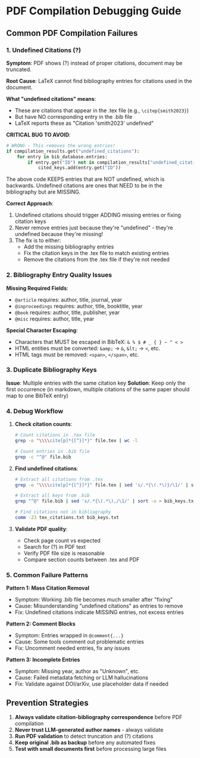 # PDF Compilation Debugging Guide

## Common PDF Compilation Failures

### 1. Undefined Citations (?)

**Symptom**: PDF shows (?) instead of proper citations, document may be truncated.

**Root Cause**: LaTeX cannot find bibliography entries for citations used in the document.

**What "undefined citations" means**:
- These are citations that appear in the .tex file (e.g., `\citep{smith2023}`)
- But have NO corresponding entry in the .bib file
- LaTeX reports these as "Citation 'smith2023' undefined"

**CRITICAL BUG TO AVOID**:
```python
# WRONG - This removes the wrong entries!
if compilation_results.get("undefined_citations"):
    for entry in bib_database.entries:
        if entry.get("ID") not in compilation_results["undefined_citations"]:
            cited_keys.add(entry.get("ID"))
```

The above code KEEPS entries that are NOT undefined, which is backwards. Undefined citations are ones that NEED to be in the bibliography but are MISSING.

**Correct Approach**:
1. Undefined citations should trigger ADDING missing entries or fixing citation keys
2. Never remove entries just because they're "undefined" - they're undefined because they're missing!
3. The fix is to either:
   - Add the missing bibliography entries
   - Fix the citation keys in the .tex file to match existing entries
   - Remove the citations from the .tex file if they're not needed

### 2. Bibliography Entry Quality Issues

**Missing Required Fields**:
- `@article` requires: author, title, journal, year
- `@inproceedings` requires: author, title, booktitle, year
- `@book` requires: author, title, publisher, year
- `@misc` requires: author, title, year

**Special Character Escaping**:
- Characters that MUST be escaped in BibTeX: `& % $ # _ { } ~ ^ < >`
- HTML entities must be converted: `&amp;` → `&`, `&lt;` → `<`, etc.
- HTML tags must be removed: `<span>`, `</span>`, etc.

### 3. Duplicate Bibliography Keys

**Issue**: Multiple entries with the same citation key
**Solution**: Keep only the first occurrence (in markdown, multiple citations of the same paper should map to one BibTeX entry)

### 4. Debug Workflow

1. **Check citation counts**:
   ```bash
   # Count citations in .tex file
   grep -o "\\\\cite[p]*{[^}]*}" file.tex | wc -l

   # Count entries in .bib file
   grep -c "^@" file.bib
   ```

2. **Find undefined citations**:
   ```bash
   # Extract all citations from .tex
   grep -o "\\\\cite[p]*{[^}]*}" file.tex | sed 's/.*{\(.*\)}/\1/' | sort -u > tex_citations.txt

   # Extract all keys from .bib
   grep "^@" file.bib | sed 's/.*{\(.*\),/\1/' | sort -u > bib_keys.txt

   # Find citations not in bibliography
   comm -23 tex_citations.txt bib_keys.txt
   ```

3. **Validate PDF quality**:
   - Check page count vs expected
   - Search for (?) in PDF text
   - Verify PDF file size is reasonable
   - Compare section counts between .tex and PDF

### 5. Common Failure Patterns

**Pattern 1: Mass Citation Removal**
- Symptom: Working .bib file becomes much smaller after "fixing"
- Cause: Misunderstanding "undefined citations" as entries to remove
- Fix: Undefined citations indicate MISSING entries, not excess entries

**Pattern 2: Comment Blocks**
- Symptom: Entries wrapped in `@comment{...}`
- Cause: Some tools comment out problematic entries
- Fix: Uncomment needed entries, fix any issues

**Pattern 3: Incomplete Entries**
- Symptom: Missing year, author as "Unknown", etc.
- Cause: Failed metadata fetching or LLM hallucinations
- Fix: Validate against DOI/arXiv, use placeholder data if needed

## Prevention Strategies

1. **Always validate citation-bibliography correspondence** before PDF compilation
2. **Never trust LLM-generated author names** - always validate
3. **Run PDF validation** to detect truncation and (?) citations
4. **Keep original .bib as backup** before any automated fixes
5. **Test with small documents first** before processing large files
